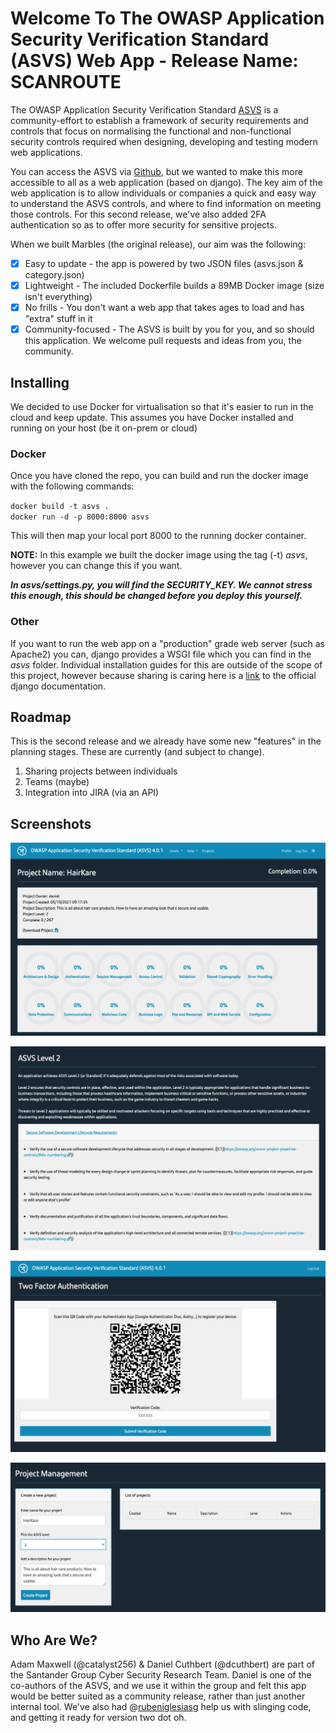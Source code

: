 # Welcome To The OWASP Application Security Verification Standard (ASVS) Web App - Release Name: **SCANROUTE**

The OWASP Application Security Verification Standard [ASVS](https://owasp.org/www-project-application-security-verification-standard/]) is a community-effort to
establish a framework of security requirements and controls that focus on normalising the functional and non-functional security controls required when designing, developing and testing modern web applications.

You can access the ASVS via [Github](https://github.com/OWASP/ASVS/tree/v4.0.2/4.0), but we wanted to make this more accessible to all as a web application (based on django). The key aim of the web application is to allow individuals or companies a quick and easy way to understand the ASVS controls, and where to find information on meeting those controls. For this second release, we've also added 2FA authentication so as to offer more security for sensitive projects. 

When we built Marbles (the original release), our aim was the following:

 - [x] Easy to update - the app is powered by two JSON files (asvs.json & category.json)
 - [X] Lightweight -  The included Dockerfile builds a 89MB Docker image (size isn't everything)
 - [X] No frills - You don't want a web app that takes ages to load and has "extra" stuff in it
 - [X] Community-focused - The ASVS is built by you for you, and so should this application. We welcome pull requests and ideas from you, the community.

## Installing

We decided to use Docker for virtualisation so that it's easier to run in the cloud and keep update. This assumes you have Docker installed and running on your host (be it on-prem or cloud)

### Docker
Once you have cloned the repo, you can build and run the docker image with the following commands:

`docker build -t asvs .`  
`docker run -d -p 8000:8000 asvs`  

This will then map your local port 8000 to the running docker container.

**NOTE:** In this example we built the docker image using the tag (-t) *asvs*, however you can change this if you want.

***In asvs/settings.py, you will find the SECURITY_KEY. We cannot stress this enough, this should be changed before you deploy this yourself.*** 

### Other
If you want to run the web app on a "production" grade web server (such as Apache2) you can, django provides a WSGI file which you can find in the *asvs* folder. Individual installation guides for this are outside of the scope of this project, however because sharing is caring here is a [link](https://docs.djangoproject.com/en/2.0/howto/deployment/wsgi/) to the official django documentation.


## Roadmap

This is the second release and we already have some new "features" in the planning stages. These are currently (and subject to change).

1. Sharing projects between individuals
2. Teams (maybe)
3. Integration into JIRA (via an API)



## Screenshots

![homepage](screenshots/homepage.png)

![levels](screenshots/levels.png)

![2fa](screenshots/2fa.png)

![projectmanagement](screenshots/projectmanagement.png)



## Who Are We?

Adam Maxwell (@catalyst256) & Daniel Cuthbert (@dcuthbert) are part of the Santander Group Cyber Security Research Team. Daniel is one of the co-authors of the ASVS, and we use it within the group and felt this app would be better suited as a community release, rather than just another internal tool. We've also had @[rubeniglesiasg](https://github.com/Santandersecurityresearch/asvs/commits?author=rubeniglesiasg) help us with slinging code, and getting it ready for version two dot oh. 

